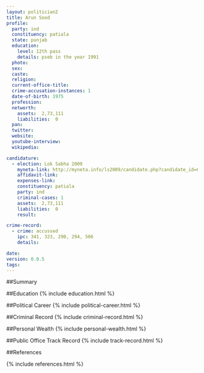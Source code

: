 ```yaml
---
layout: politician2
title: Arun Sood
profile: 
  party: ind
  constituency: patiala
  state: punjab
  education: 
    level: 12th pass
    details: pseb in the year 1991
  photo: 
  sex: 
  caste: 
  religion: 
  current-office-title: 
  crime-accusation-instances: 1
  date-of-birth: 1975
  profession: 
  networth: 
    assets:  2,73,111
    liabilities:  0
  pan: 
  twitter: 
  website: 
  youtube-interview: 
  wikipedia: 

candidature: 
  - election: Lok Sabha 2009
    myneta-link: http://myneta.info/ls2009/candidate.php?candidate_id=6913
    affidavit-link: 
    expenses-link: 
    constituency: patiala 
    party: ind
    criminal-cases: 1
    assets:  2,73,111
    liabilities:  0
    result:  

crime-record: 
  - crime: accussed
    ipc: 341, 323, 290, 294, 506
    details:    

date: 
version: 0.0.5
tags: 
---
```

##Summary


##Education
{% include education.html %}


##Political Career
{% include political-career.html %}


##Criminal Record
{% include criminal-record.html %}


##Personal Wealth
{% include personal-wealth.html %}


##Public Office Track Record
{% include track-record.html %}


##References


{% include references.html %}